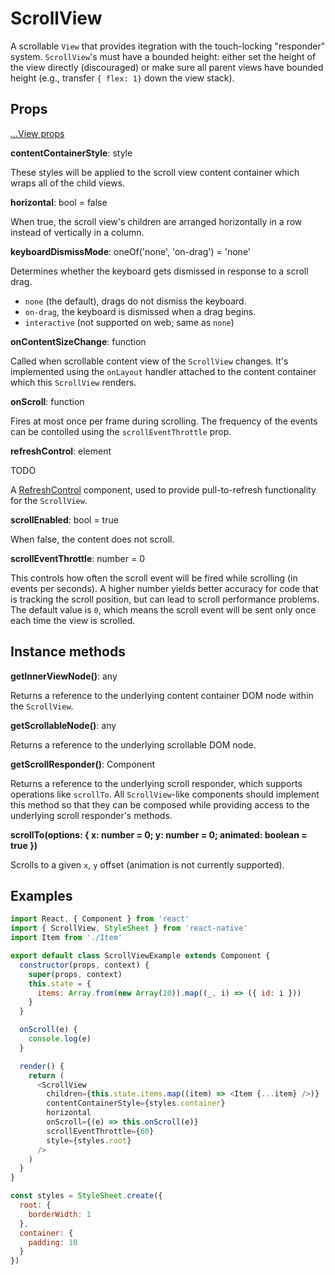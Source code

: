 # ScrollView

A scrollable `View` that provides itegration with the touch-locking "responder"
system. `ScrollView`'s must have a bounded height: either set the height of the
view directly (discouraged) or make sure all parent views have bounded height
(e.g., transfer `{ flex: 1}` down the view stack).

## Props

[...View props](./View.md)

**contentContainerStyle**: style

These styles will be applied to the scroll view content container which wraps
all of the child views.

**horizontal**: bool = false

When true, the scroll view's children are arranged horizontally in a row
instead of vertically in a column.

**keyboardDismissMode**: oneOf('none', 'on-drag') = 'none'

Determines whether the keyboard gets dismissed in response to a scroll drag.

* `none` (the default), drags do not dismiss the keyboard.
* `on-drag`, the keyboard is dismissed when a drag begins.
* `interactive` (not supported on web; same as `none`)

**onContentSizeChange**: function

Called when scrollable content view of the `ScrollView` changes. It's
implemented using the `onLayout` handler attached to the content container
which this `ScrollView` renders.

**onScroll**: function

Fires at most once per frame during scrolling. The frequency of the events can
be contolled using the `scrollEventThrottle` prop.

**refreshControl**: element

TODO

A [RefreshControl](../RefreshControl) component, used to provide
pull-to-refresh functionality for the `ScrollView`.

**scrollEnabled**: bool = true

When false, the content does not scroll.

**scrollEventThrottle**: number = 0

This controls how often the scroll event will be fired while scrolling (in
events per seconds). A higher number yields better accuracy for code that is
tracking the scroll position, but can lead to scroll performance problems. The
default value is `0`, which means the scroll event will be sent only once each
time the view is scrolled.

## Instance methods

**getInnerViewNode()**: any

Returns a reference to the underlying content container DOM node within the `ScrollView`.

**getScrollableNode()**: any

Returns a reference to the underlying scrollable DOM node.

**getScrollResponder()**: Component

Returns a reference to the underlying scroll responder, which supports
operations like `scrollTo`. All `ScrollView`-like components should implement
this method so that they can be composed while providing access to the
underlying scroll responder's methods.

**scrollTo(options: { x: number = 0; y: number = 0; animated: boolean = true })**

Scrolls to a given `x`, `y` offset (animation is not currently supported).

## Examples

```js
import React, { Component } from 'react'
import { ScrollView, StyleSheet } from 'react-native'
import Item from './Item'

export default class ScrollViewExample extends Component {
  constructor(props, context) {
    super(props, context)
    this.state = {
      items: Array.from(new Array(20)).map((_, i) => ({ id: i }))
    }
  }

  onScroll(e) {
    console.log(e)
  }

  render() {
    return (
      <ScrollView
        children={this.state.items.map((item) => <Item {...item} />)}
        contentContainerStyle={styles.container}
        horizontal
        onScroll={(e) => this.onScroll(e)}
        scrollEventThrottle={60}
        style={styles.root}
      />
    )
  }
}

const styles = StyleSheet.create({
  root: {
    borderWidth: 1
  },
  container: {
    padding: 10
  }
})
```
